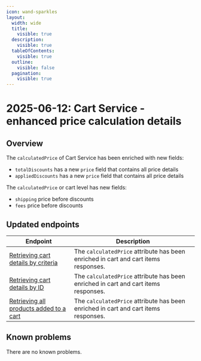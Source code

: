 ```yaml
---
icon: wand-sparkles
layout:
  width: wide 
  title:
    visible: true
  description:
    visible: true
  tableOfContents:
    visible: true
  outline:
    visible: false
  pagination:
    visible: true
---
```


# 2025-06-12: Cart Service - enhanced price calculation details

## Overview

The `calculatedPrice` of Cart Service has been enriched with new fields:
- `totalDiscounts` has a new `price` field that contains all price details
- `appliedDiscounts` has a new `price` field that contains all price details

The `calculatedPrice` or cart level has new fields:
- `shipping` price before discounts
- `fees` price before discounts

## Updated endpoints

| Endpoint                                                                                                                                                                                   | Description                                                            |
|--------------------------------------------------------------------------------------------------------------------------------------------------------------------------------------------|------------------------------------------------------------------------|
| [Retrieving cart details by criteria](https://developer.emporix.io/api-references/api-guides/checkout/cart/api-reference/carts#get-cart-tenant-carts)                       | The `calculatedPrice` attribute has been enriched in cart and cart items responses.  |
| [Retrieving cart details by ID](https://developer.emporix.io/api-references/api-guides/checkout/cart/api-reference/carts#get-cart-tenant-carts-cartid)                      |The `calculatedPrice` attribute has been enriched in cart and cart items responses.  |
| [Retrieving all products added to a cart](https://developer.emporix.io/api-references/api-guides/checkout/cart/api-reference/cart-items#get-cart-tenant-carts-cartid-items) | The `calculatedPrice` attribute has been enriched in cart and cart items responses. |

## Known problems

There are no known problems.
